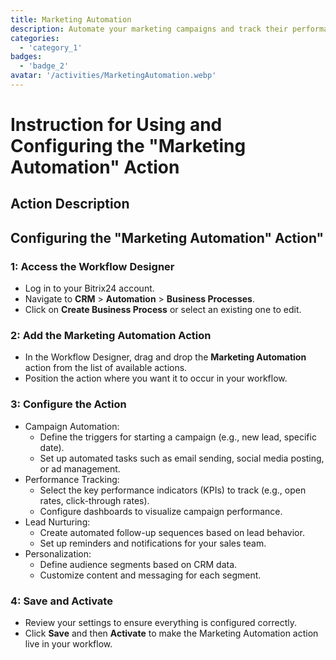 ```yaml
---
title: Marketing Automation
description: Automate your marketing campaigns and track their performance.
categories: 
  - 'category_1'
badges: 
  - 'badge_2'
avatar: '/activities/MarketingAutomation.webp'
---
```

# Instruction for Using and Configuring the "Marketing Automation" Action

## Action Description

## **Configuring the "Marketing Automation" Action"**

### 1: Access the Workflow Designer
- Log in to your Bitrix24 account.
- Navigate to **CRM** > **Automation** > **Business Processes**.
- Click on **Create Business Process** or select an existing one to edit.

### 2: Add the Marketing Automation Action
- In the Workflow Designer, drag and drop the **Marketing Automation** action from the list of available actions.
- Position the action where you want it to occur in your workflow.

### 3: Configure the Action
- Campaign Automation:
  - Define the triggers for starting a campaign (e.g., new lead, specific date).
  - Set up automated tasks such as email sending, social media posting, or ad management.
- Performance Tracking:
  - Select the key performance indicators (KPIs) to track (e.g., open rates, click-through rates).
  - Configure dashboards to visualize campaign performance.
- Lead Nurturing:
  - Create automated follow-up sequences based on lead behavior.
  - Set up reminders and notifications for your sales team.
- Personalization:
  - Define audience segments based on CRM data.
  - Customize content and messaging for each segment.

### 4: Save and Activate
- Review your settings to ensure everything is configured correctly.
- Click **Save** and then **Activate** to make the Marketing Automation action live in your workflow.
